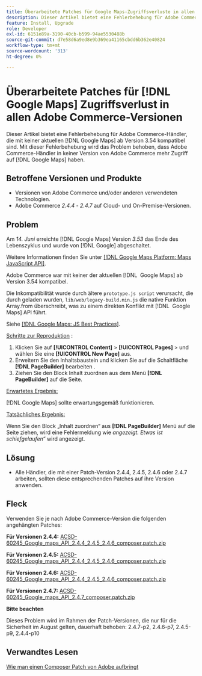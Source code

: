 ```yaml
---
title: Überarbeitete Patches für Google Maps-Zugriffsverluste in allen Adobe Commerce-Versionen
description: Dieser Artikel bietet eine Fehlerbehebung für Adobe Commerce-Händler, die mit keiner der neuesten  [!DNL Google Maps]  ab Version 3.54 kompatibel sind.
feature: Install, Upgrade
role: Developer
exl-id: 6151e89a-3190-40cb-b599-94ae5530488b
source-git-commit: d7e58d6a9ed8e9b369ea41165cbdd6b362e40824
workflow-type: tm+mt
source-wordcount: '313'
ht-degree: 0%

---
```


# Überarbeitete Patches für [!DNL Google Maps] Zugriffsverlust in allen Adobe Commerce-Versionen

Dieser Artikel bietet eine Fehlerbehebung für Adobe Commerce-Händler, die mit keiner aktuellen [!DNL Google Maps] ab Version 3.54 kompatibel sind. Mit dieser Fehlerbehebung wird das Problem behoben, dass Adobe Commerce-Händler in keiner Version von Adobe Commerce mehr Zugriff auf [!DNL Google Maps] haben.

## Betroffene Versionen und Produkte

* Versionen von Adobe Commerce und/oder anderen verwendeten Technologien.
* Adobe Commerce *2.4.4* - *2.4.7* auf Cloud- und On-Premise-Versionen.

## Problem

Am *14. Juni* erreichte [!DNL Google Maps] Version *3.53* das Ende des Lebenszyklus und wurde von [!DNL Google] abgeschaltet.

Weitere Informationen finden Sie unter [[!DNL Google Maps Platform: Maps JavaScript API]](https://developers.google.com/maps/documentation/javascript/versions#documentation-for-the-api-versions).

Adobe Commerce war mit keiner der aktuellen [!DNL &#x200B; Google Maps] ab Version 3.54 kompatibel.

Die Inkompatibilität wurde durch ältere `prototype.js script` verursacht, die durch geladen wurden, `lib/web/legacy-build.min.js` die native Funktion Array.from überschreibt, was zu einem direkten Konflikt mit [!DNL &#x200B; Google Maps] API führt.

Siehe [[!DNL Google Maps: JS Best Practices]](https://developers.google.com/maps/documentation/javascript/best-practices).

<u>Schritte zur Reproduktion</u> :

1. Klicken Sie auf **[!UICONTROL Content]** > **[!UICONTROL Pages]** > und wählen Sie eine **[!UICONTROL New Page]** aus.
1. Erweitern Sie den Inhaltsbaustein und klicken Sie auf die Schaltfläche **[!DNL PageBuilder]** bearbeiten .
1. Ziehen Sie den Block Inhalt zuordnen aus dem Menü **[!DNL PageBuilder]** auf die Seite.

<u>Erwartetes Ergebnis:</u>

[!DNL Google Maps] sollte erwartungsgemäß funktionieren.

<u> Tatsächliches Ergebnis:</u>

Wenn Sie den Block „Inhalt zuordnen“ aus **[!DNL PageBuilder]** Menü auf die Seite ziehen, wird eine Fehlermeldung wie *angezeigt. Etwas ist schiefgelaufen“* wird angezeigt.

## Lösung

* Alle Händler, die mit einer Patch-Version 2.4.4, 2.4.5, 2.4.6 oder 2.4.7 arbeiten, sollten diese entsprechenden Patches auf ihre Version anwenden.

## Fleck

Verwenden Sie je nach Adobe Commerce-Version die folgenden angehängten Patches:

**Für Versionen 2.4.4:**
[ACSD-60245_Google_maps_API_2.4.4_2.4.5_2.4.6_composer.patch.zip](assets/ACSD-60245_Google_maps_API_2.4.4_2.4.5_2.4.6_composer.patch.zip)

**Für Versionen 2.4.5:**
[ACSD-60245_Google_maps_API_2.4.4_2.4.5_2.4.6_composer.patch.zip](assets/ACSD-60245_Google_maps_API_2.4.4_2.4.5_2.4.6_composer.patch.zip)

**Für Versionen 2.4.6:**
[ACSD-60245_Google_maps_API_2.4.4_2.4.5_2.4.6_composer.patch.zip](assets/ACSD-60245_Google_maps_API_2.4.4_2.4.5_2.4.6_composer.patch.zip)

**Für Versionen 2.4.7:**
[ACSD-60245_Google_maps_API_2.4.7_composer.patch.zip](assets/ACSD-60245_Google_maps_API_2.4.7_composer.patch.zip)

**Bitte beachten**

Dieses Problem wird im Rahmen der Patch-Versionen, die nur für die Sicherheit im August gelten, dauerhaft behoben:
2.4.7-p2, 2.4.6-p7, 2.4.5-p9, 2.4.4-p10

## Verwandtes Lesen

[Wie man einen Composer Patch von Adobe aufbringt](https://experienceleague.adobe.com/de/docs/commerce-knowledge-base/kb/how-to/how-to-apply-a-composer-patch-provided-by-magento)
